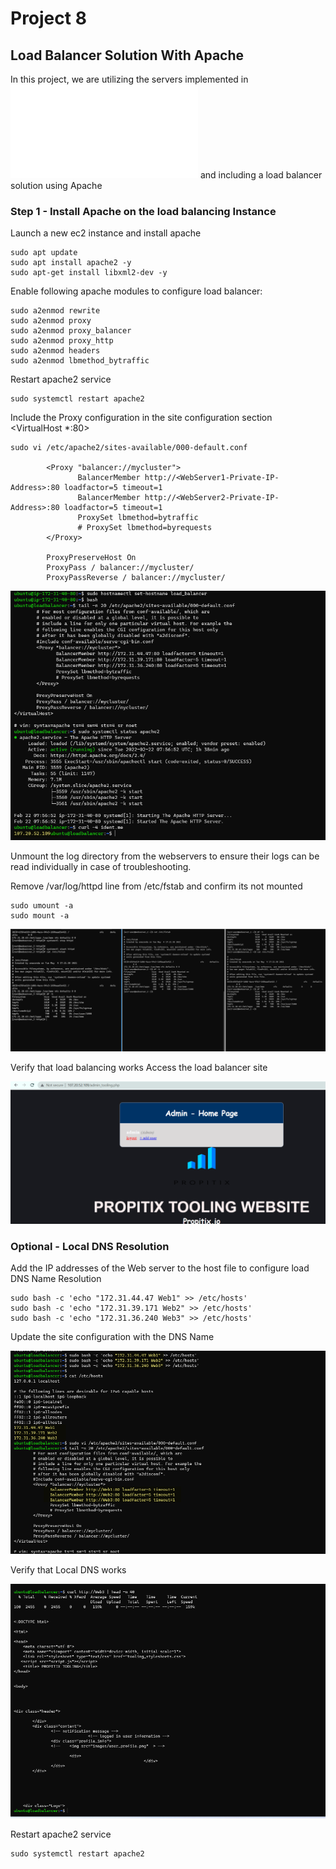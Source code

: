 # Project 8

## Load Balancer Solution With Apache

In this project, we are utilizing the servers implemented in ![project_7](../project_7_files/project_7.md) and including a load balancer solution using Apache

### Step 1 - Install Apache on the load balancing Instance
Launch a new ec2 instance and install apache
```
sudo apt update
sudo apt install apache2 -y
sudo apt-get install libxml2-dev -y
```

Enable following  apache modules to configure load balancer:
```
sudo a2enmod rewrite
sudo a2enmod proxy
sudo a2enmod proxy_balancer
sudo a2enmod proxy_http
sudo a2enmod headers
sudo a2enmod lbmethod_bytraffic
```

Restart apache2 service
```
sudo systemctl restart apache2
```

Include the Proxy configuration in the site configuration section <VirtualHost *:80>  </VirtualHost>

```
sudo vi /etc/apache2/sites-available/000-default.conf

		<Proxy "balancer://mycluster">
			   BalancerMember http://<WebServer1-Private-IP-Address>:80 loadfactor=5 timeout=1
			   BalancerMember http://<WebServer2-Private-IP-Address>:80 loadfactor=5 timeout=1
			   ProxySet lbmethod=bytraffic
			   # ProxySet lbmethod=byrequests
		</Proxy>

		ProxyPreserveHost On
		ProxyPass / balancer://mycluster/
		ProxyPassReverse / balancer://mycluster/
```
![load_balancer_apache2_status](screenshots/load_balancer_apache2_status.png)

Unmount the log directory from the webservers to ensure their logs can be read individually in case of troubleshooting.


Remove /var/log/httpd line from /etc/fstab and confirm its not mounted
```
sudo umount -a
sudo mount -a
```
![log_mount_removed](screenshots/log_mount_removed.png)


Verify that load balancing works
Access the load balancer site

![loadbalancer_page](screenshots/loadbalancer_page.png)


### Optional - Local DNS Resolution
Add the IP addresses of the Web server to the host file to configure load DNS Name Resolution
```
sudo bash -c 'echo "172.31.44.47 Web1" >> /etc/hosts'
sudo bash -c 'echo "172.31.39.171 Web2" >> /etc/hosts'
sudo bash -c 'echo "172.31.36.240 Web3" >> /etc/hosts'
```

Update the site configuration with the DNS Name

![update_etc_hosts](screenshots/update_etc_hosts.png)

Verify that Local DNS works

![curl_hostname](screenshots/curl_hostname.png)

Restart apache2 service
```
sudo systemctl restart apache2
```
